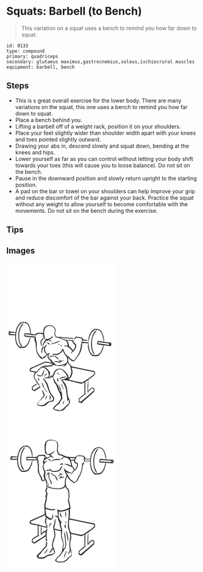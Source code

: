 # Squats: Barbell (to Bench)
> This variation on a squat uses a bench to remind you how far down to squat.

``` 
id: 0133 
type: compound 
primary: quadriceps 
secondary: glutaeus maximus,gastrocnemius,soleus,ischiocrural muscles 
equipment: barbell, bench 
``` 

## Steps

 - This is s great overall exercise for the lower body. There are many variations on the squat, this one uses a bench to remind you how far down to squat.
 - Place a bench behind you.
 - Lifting a barbell off of a weight rack, position it on your shoulders.
 - Place your feet slightly wider than shoulder width apart with your knees and toes pointed slightly outward.
 - Drawing your abs in, descend slowly and squat down, bending at the knees and hips.
 - Lower yourself as far as you can control without letting your body shift towards your toes (this will cause you to loose balance). Do not sit on the bench.
 - Pause in the downward position and slowly return upright to the starting position.
 - A pad on the bar or towel on your shoulders can help improve your grip and reduce discomfort of the bar against your back. Practice the squat without any weight to allow yourself to become comfortable with the movements. Do not sit on the bench during the exercise.

## Tips


## Images

<svg width="288" height="400" viewBox="0 0 216 300" xmlns="http://www.w3.org/2000/svg">
  <g fill="#FFF">
    <path d="M0 0h216v300H0V0m31.66 119.77c1.48 0 2.96-.02 4.44-.05 4.08.44 6.61 4 8.08 7.49 2.04 4.36 1.54 9.39 3.53 13.75-3.86-.2-7.71-.46-11.56-.71-.52 1.3-1.05 2.6-1.58 3.9.48.88 1 1.73 1.56 2.57 3.52.81 7.16.79 10.74 1.07-1.85 4.2-2.48 8.92-5.19 12.72-2.1 4.06-6.14 7.24-10.97 6.33l-.08-2.31c-5.29-5.8-5.97-14.04-5.36-21.52.11-7.9 3.52-15.42 8.5-21.45-.56.02-1.66.06-2.21.07-5.46 6.04-7.74 14.33-8.15 22.31-.21 8.3.88 17.49 7.23 23.51-2.81-.3-5.89-1.03-7.38-3.7-4.9-7.51-5.13-17.19-3.6-25.77 1.71-6.97 4.35-15.22 11.81-17.91-.52-.6-1.04-1.19-1.56-1.78-7.58 3.75-10.69 12.48-11.89 20.31-3.45-1.09-7.1-1.06-10.62-1.73-1.14-.04-1.79-.63-1.95-1.79.2 2.86-3.26 7.22.5 8.83-.21.47-.63 1.39-.84 1.86.27-.36.82-1.08 1.09-1.44 3.64-.62 7.46.18 11.17.06-.34 8.91.81 20.12 9.32 25.1 3.89-.44 8.4.62 11.63-2.17 5.65-4.59 8.29-12.05 8.88-19.12 2.85.25 5.7.45 8.55.71-.9 2.31-.96 4.8-.11 7.14.27.22.82.67 1.09.9 2.19 8.56.21 18.36 5.44 26.06 2.08 2.71 3.78 6.04 6.88 7.69 5.3-.19 9.17-4 11.54-8.4 1.21 2.83-.23 6.54 2.41 8.73 2.34 2.01 4.73 4.02 5.94 6.97-5.61.06-12.54-4.31-17.2.48-8.49 2.92-16.39 7.29-24.78 10.48-1.42 2.03-1.44 4.37-.28 6.53 3.42.7 6.76 1.72 10.21 2.27-3.71 2.89-3.76 8.14-1.73 12.04 3.16 5.34 6.52 10.57 10.41 15.42-4.11 1.89-7.3 5.37-11.65 6.81-2.41-1.47-2.74-4.11-1.46-6.47 2.39-1.38 4.87-2.61 7.2-4.1l-.04-2.22c-2.99 2.03-6.27 3.69-8.98 6.09-.29 2.1-.35 4.24-.2 6.36 1.38 1.32 3.3 1.82 4.96 2.67 3.89-2.52 7.7-5.15 11.69-7.52-2-3.08-3.11-6.67-5.4-9.57-1.9-2.51-3.53-5.23-5.23-7.88-2.39-3.95-.77-9.53 3.26-11.73 4.01-4.05 7.29-10.79 14.12-9.62 2.59 2.16 5.91 3.69 7.5 6.81 1.48 2.42 1.72 5.31 2.22 8.04.59 1.62-1.13 2.58-1.81 3.81-3.21.46-6.32 1.49-9.13 3.14.02.81.04 1.62.07 2.43.45.23 1.35.7 1.8.93 1.61 3.64 4.58 6.65 5.29 10.67 1 4.45 3.15 8.5 4.63 12.79 1.83 5.45 8.26 8.72 7.64 15.09-3.75 2.04-8.14 2.32-11.9 4.32-2.03 1.16-3.38 3.18-5.34 4.44-3.7 1.76-7.87 2.11-11.75.77-.39-.63-1.16-1.89-1.55-2.51 1.36-4.1 5.59-5.87 8.12-9.08 1.59-2.07 3.74-3.65 5.27-5.74 1.41-5.95-3.89-10.49-6.9-15.01.64 1.03 1.32 2.05 1.98 3.08.45 4.2 3.86 7.59 3.03 12.05-4.15 3.57-6.44 8.85-10.98 12.06-.49.91-.97 1.83-1.44 2.75l1.08 3.42c2.83.46 5.6 1.28 8.43 1.72 2.6-.55 5.21-1.11 7.67-2.11 1.94-1.41 2.99-3.77 5.09-5 2.46-1.64 5.57-1.33 8.26-2.33 2.71-.76 3.52-4.24 2.67-6.64-.69-4.48-5.39-6.62-6.87-10.71-1.9-4.67-3.69-9.4-4.91-14.3-1.43-5.23-4.96-9.48-8.79-13.17 3.19-.15 6.33-1.58 9.52-.72 2.88-3.11 3.6-7.23 2.51-11.29.52-.14 1.58-.42 2.11-.56-.63-.3-1.89-.88-2.52-1.18-2.94-4.52-7.1-8.51-12.39-10.06 5.86 1.08 11.51-.56 17.32-.85.76-.8 1.49-1.65 2.17-2.53 3.65.85 7.3 1.7 11 2.25 5.05.27 9.93-1.53 14.7-2.92-2.73.97-5 2.52-6.83 4.65 2.29-.87 4.6-1.73 6.76-2.89.59-1.03.59-2.24.84-3.37l2.83-2.19.52 3.02c1.27 1.02 3.04 1.69 3.83 3.17.85 3.54 1.55 7.12 2.22 10.69.74 3.76-1.77 7.05-2.48 10.61-1.02 1.23-2.25 2.74-3.9 2.99 1.55-1.9.57-4.47-.48-6.36-2.29-3.66-5.56-6.55-8.59-9.58-3.81-2.87-9.6-3.92-13.66-.93-4.22 2.36-6.2 7.07-7.22 11.57l-2.61.36c-1.99 1.73-4.2 3.31-5.56 5.63 2.54.43 4.13-1.88 5.96-3.18.46.18 1.4.54 1.87.72.98 3.08 1.81 6.22 2.8 9.31.91 3.01 4.13 4.65 4.82 7.76 2.02 8.67 9.21 15.93 8.57 25.21-1.81 3.14-3.59 6.38-6.01 9.1-3.82 3.12-8.36 6.02-9.55 11.18 3.93 2.91 8.71 4.05 13.52 4.36-.02-1.16-.03-2.32-.03-3.48l-1 1.61c-3.62-.44-7.22-1.35-10.55-2.88 2.28-4.36 6.31-7.23 10.23-9.97 2.4-3.71 4.05-7.94 7.27-11.09l-1.91-.32c1.35-4.12-.32-8.29-.8-12.4l1.22-.53c-1.14.25-2.27.57-3.41.86-1.75-4.54-4.28-8.76-5.46-13.51-.62-2.67-3.82-3.66-4.44-6.35-.67-3.61-4.38-5.87-4.33-9.69.33-2.06 1.87-3.59 3.04-5.2-.32-4.83 4.17-7.28 7.54-9.69 2.78-.08 5.78.27 7.96 2.18 3.85 3.81 7.71 7.8 9.51 13.03-3.11 3.64-7.8 4.95-12.37 5.51 4.47 7.14 9.68 14.4 10.09 23.15.08 6.31 2.89 12.48 1.78 18.77.33.05.98.14 1.3.19.28-.78.83-2.34 1.11-3.12 1.16 1.97 1.77 4.13 1.69 6.42-2.89 3.65-7.12 5.9-9.91 9.63-1.87 2.57-5.03 3.62-7.59 5.34.1.36.29 1.08.38 1.43 3.21-.75 6.65-1.61 8.45-4.66 2.96-4.34 8.39-6.79 10.06-11.99 1.02-2.93-.98-5.61-2.07-8.17-4.43-8.28-1.69-18.39-6.02-26.69-1.23-3.7-4.2-6.29-6.82-8.99 1.43-.41 2.87-.77 4.33-1.07 1.69 1.84 4.3.8 6.44 1.34 8.03 1.86 16.07 3.73 24.03 5.87 3.16 1.21 5.91-1.2 8.58-2.51.01 7.79.23 15.59-.13 23.38-4.11 2.32-7.25 5.89-10.89 8.81-.12 2.42-.16 4.83-.09 7.25 1.84.53 3.68 1.07 5.52 1.61 7.74-7.89 16.71-14.45 24.55-22.23.78-1.9.81-4.06.66-6.09-.94-1.9-3.42-1.91-5.24-2.14-2.48 2.37-5.63 4.1-7.33 7.2.04-7.58.92-15.12.66-22.7 4.18-2.96 8.51-5.78 12.25-9.29 1.56-2.39 1.81-6.45-1.08-7.95-14.73-2.77-29.4-5.96-44.07-9.06-1.05-2.25-2.89-3.9-4.98-5.16-2.49-3.95-1.04-8.66-3.09-12.79 3.43 3.26 6.73 7.05 11.52 8.3 4.44-1.91 5.7-6.95 8.95-10.15 3.82-4.06 5.63-9.45 7.22-14.67 1.12-3.71.62-7.62 1.1-11.42 4.12.08 8.22.46 12.34.57-.78 2.9-1.36 5.95-.7 8.94 1.2 6.07 3.41 12.72 8.98 16.12 4.46.08 9.78 1.48 13.31-2.12 5.06-4.95 7.81-12.11 8.39-19.07 4.49.41 8.95 1.08 13.41 1.7 2.25-1.87 2.23-4.94.55-7.17-4.36.19-8.6-1.02-12.92-1.27-.25-6.84-1.56-13.85-4.98-19.86-1.73-3.14-4.99-5.69-8.76-5.24.46 2.87 4.01 1.54 5.35 3.59 5.78 5.63 5.78 14.09 7.7 21.38-3.82-.83-7.67-1.57-11.55-2.05-1.33 2.1-1.9 4.49-1.54 6.96 4.05 1.09 8.35.88 12.31 2.22-2.25 3.09-2.26 7.13-4.1 10.44-1.96 4.84-6.4 9.46-12.09 8.51-5.94 1.07-9.81-4.74-11.22-9.7-2.83-10.48-2.47-22.3 2.74-32 1.78-3.77 5.31-6.09 8.68-8.29.89.3 2.66.89 3.54 1.19.6-1.2.46-2.54-1.09-2.61-3.87-.46-7.63 1.77-10 4.72-4.82 6.19-6.92 14.26-5.76 22.03-4.16-1.01-8.44-.97-12.68-1.3-.65-.79-1.31-1.57-1.97-2.35.59 2.15.87 4.36.52 6.59l-.93.04c.71 5.32-1.28 10.53-2.94 15.5-1.72 5.27-5.62 9.33-8.45 13.99-.68 1.33-1.96 2.12-3.14 2.97-2.49-1.52-5.42-2.61-7.1-5.13-2.07-2.98-5.81-4.1-8.03-6.93-2.95-3.48-4.05-8.01-5.97-12.05-1.72 2.98-2.84 6.48-5.94 8.39-4.2 3.83-10.17 2.61-15.32 2.4.29.32.88.96 1.17 1.28 4.69 1.12 10.73 2.37 14.43-1.64.23-.29.69-.85.92-1.13 2.7-.07 3.38-3.09 4.8-4.81 1.22 4.71 4.23 8.52 7.39 12.09 1.16 3.27 1.58 6.83 1.11 10.3-5.17 6.15-13.84 6.38-21.23 6.41-2.98-3.5-7.74-5.43-9.28-10.05-2.19-1.37-4.57-2.82-5.83-5.16.02-1.82.4-3.75-.93-5.28 1.21-.69 2.47-1.3 3.72-1.92-.87-.52-1.56-2.24-2.75-1.49a5.24 5.24 0 0 0-1.5 2.44c-2.09-1.96-4.73-3.79-5.5-6.71-.3-2.13-.09-4.29-.13-6.43 1.49-1.73 2.69-3.69 3.51-5.82-2.68.55-3.67 3.45-5.57 5.11.05 2.71-.31 5.48.39 8.14 1.2 2.42 3.22 4.27 5.21 6.03-2.99 2.49-5.8 5.32-9.52 6.72-3.06-3.37-7.17-6.08-8.5-10.69-4.11-7.52-.08-16.41-3.24-24.2-1.04-2.12-.59-4.46-.46-6.7-6.9-1.3-14.01-1.1-20.88-2.43-2.1.18-.55-3.41 1-2.58 6.71.12 13.2 2.5 19.94 2.05 1.8-.09 2.2-2.66 3.96-2.76 3.51-.19 7.31-.36 10.41 1.55-.6 4.3 1.16 8.92 5.74 10.06-4.05 2.45-5.94 7.07-6.45 11.6.28.04.84.11 1.12.15.68-3.67 2.97-6.5 5.37-9.23 1.53-.52 3.04-1.38 4.72-1.22 2.85-2.93 7.69-3.91 8.92-8.25-2.26.21-3.53 2.33-5.27 3.51-3.1 2.5-7.36 2.25-11.06 1.62-.21-4.14-1.3-8.2-1.41-12.34.3-3.91 1.59-7.87 3.91-11.04 4.57-2.31 11.35-3.61 14.93 1.14 3.55 3.37 2.33 8.52 1.47 12.73.64 2.47 2.15 4.6 3.34 6.83 3.07.67 6.41.63 9.12 2.42 2.9 2.03 6.56 2.05 9.71 3.46 2.97 2.58 4.06 6.67 3.92 10.49-2.51-.21-5.03-.43-7.55-.25 2.6 1.51 5.88 1.21 8.41 2.93 3.24 2.08 6.19 4.68 8.37 7.89-1.36 1.68-2.72 3.37-3.98 5.14 5.38-3.79 11.67-8.55 11.73-15.78.17-3.35-3.09-4.94-5.09-7.03-.4-1.54-.44-3.13-.61-4.69-.33.31-.99.92-1.32 1.23-4.91-1.19-10.22.49-14.86-1.83-2.98-1.24-6.76-.53-8.94-3.37 8.03.57 16 1.99 24.06 2.02 1 .15 1.88-.3 2.59-.96-6.65-1.32-13.49-.99-20.18-1.98-4.68-.43-9.39-1.03-14.09-.69-1.38-2-3.13-4.07-3.28-6.6.61-2.64 1.13-5.34.7-8.06-.07-3.44-3.19-5.68-5.77-7.4-4.47-1.8-9.72-1.04-13.92 1.1-3.94 3.41-4.28 8.88-4.43 13.72-1.77-.77-3.66-1.01-5.57-.92-3.29.06-7.55-.69-9.26 2.94-3.12.06-6.19-.44-9.23-1.11-.6-8.22-1.5-17.88-9.11-22.83-2.49.09-4.97-.24-7.31-1.13-.05.61-.14 1.82-.18 2.42m138.2 24.22c-3.88 10.85-4.68 23.26.06 33.98.75 1.88 2.16 3.43 4.07 4.17-1.47-3.77-4.07-7.09-4.59-11.23-1.82-9.67-1.42-20.35 3.42-29.13 1.12-2.38 3.96-3.97 3.92-6.81-3.72 1.6-5.33 5.58-6.88 9.02m-36.38 9.25c1.42-1.25 2.58-2.74 3.77-4.2 3.73.86 7.9.15 11.29 2.16.22 1.61.44 3.23.81 4.81.8-.41 1.59-.85 2.36-1.32 2.25.3 4.51.56 6.78.74.29-.32.89-.97 1.19-1.29-2.65-.66-5.36-.92-8.06-1.19-1.51-6.5-9.29-3.77-13.78-6.09-2.83.88-3.73 3.78-4.36 6.38m-66.12 2.14c-.51 4.14.21 9.08 3.84 11.72-1.9-3.46-2.55-7.31-2.2-11.22 1.75-1.79 3.62-3.59 4.45-6.03-3.06-.21-4.21 3.67-6.09 5.53m16.64-.53c1.6.84 3.16 1.82 4.92 2.32-.75-1.25-1.59-2.44-2.44-3.62-.83.42-1.66.86-2.48 1.3m6.53 4.75c-.97 1.11-1.91 2.25-2.71 3.49 1.17-.62 2.21-1.44 3.22-2.28 3.16-.76 6.7-.48 9.46-2.43 1.52-1.22 4.27-1.04 4.65-3.33-5 1.22-9.29 4.59-14.62 4.55m-11.47-1.18c2.1 1.83 4.3 3.72 7.02 4.53-.9-3.08-4-4.53-7.02-4.53m23.11 3.02c-.12 1.38.51 1.87 1.87 1.45.11-1.37-.51-1.86-1.87-1.45m4.03 2.58c-.79 1.27 1.57 2.08 2.39 1.3.87-1.3-1.57-2.12-2.39-1.3m-34.6 3.21c-2.47 3.77-3.55 8.3-2.31 12.72 1.63-1.93 1.14-4.55 1.71-6.84.81-2.03 2.01-3.89 2.57-6.02l-.66-.24c-.32.1-.98.28-1.31.38m15.15 17.64c-.61 1.05-1.22 2.11-1.8 3.18 3.16-1.54 6.49-2.8 10.07-2.28 2.34 2.47 4.82 4.92 8.01 6.26-.66-2.74-3.66-3.83-5.43-5.77-2.86-3.07-7.24-1.1-10.85-1.39m16.02 7.63c.78 1.29 1.55 2.58 2.32 3.87-2.16.16-4.22-.54-6.26-1.12-2.02.3-4.04.51-6.07.72 2.93 1.16 6.22.59 9.13 1.91 2.86 1.18 5.29-1.32 7.63-2.57 1.19-.61 2.37-1.28 3.28-2.28-1.54.52-3.03 1.2-4.6 1.67-1.96-.3-3.66-1.37-5.43-2.2m-32.74 29.48c-2.9 3.6-6.96.58-9.95-1.12 1.02 3.89 5.41 5.1 8.93 4.07 4.43-2.77 4.81-8.41 5.79-13.04-2.27 3.02-3.24 6.7-4.77 10.09m28.71-4.31c1.73 1.61 3.41 3.28 5.35 4.64-.02-2.82-3.05-4.06-5.35-4.64m-24.51 8.47c2.48-1.92 4.54-4.4 5.88-7.24-3.17 1.15-4.62 4.37-5.88 7.24m30.31 4.82c1.62-.77 3.17-1.66 4.78-2.44 2.95-.83 6.94-.34 8.37-3.72-4.33 2.32-11.38.17-13.15 6.16m-40.7 2.43c2.18-.95-.28-3.91-.38-5.61-1.71 1.49-1.06 4.16.38 5.61m36.45-5.46c-.49 1.94-.53 3.95-.29 5.93 1.03.51 2.04 1.03 3.06 1.55-.8-2.53-1.37-5.18-2.77-7.48m-30.49 9.23c.05 3.73 1.41 7.34 3.59 10.34 2.18 3.15 3.82 7.09 7.55 8.72-1.78-2.68-4.11-4.92-6.03-7.49-2.11-3.68-2.26-8.27-5.11-11.57m37.48 3.01c1.97 4.14 4.11 8.22 5.6 12.57-.51-4.29-2.45-8.25-4.26-12.12-.33-.12-1-.34-1.34-.45m-5.24.81c.2 2.65 1.65 4.94 2.53 7.4.92 2.05 1.23 4.71 3.69 5.51-1.86-4.39-2.93-9.3-6.22-12.91m-17.96 20.79c.52 1.29 1.09 2.55 1.68 3.82-.34 1.48-.66 2.96-.96 4.45.44.21 1.32.62 1.76.83.25-2.06.56-4.11.87-6.16-.98-1.14-1.84-2.48-3.35-2.94m-7.93 9.83c1.82-2.83 4.77-5.96 3.3-9.54-1.27 3.11-2.46 6.28-3.3 9.54m35.01 9.68c1.67-2.56 2.14-5.67 2.84-8.59-2.1 2.33-2.82 5.53-2.84 8.59z"/>
    <path d="M6.69 139.79c3.43-1.32 7.38.27 11.03-.2-.06.8-.2 2.39-.26 3.19-3.82-.4-7.64-.83-11.44-1.35l.67-1.64zM119.56 155.1c3.52-.1 7.06.07 10.48.96-.01 3.54 3.12 5.53 5.08 8.03.92 3.83-1.73 7.26-3.99 10.08-1.79-3.44-4.99-5.74-7.78-8.31-.36-3.83-1.34-7.71-3.79-10.76zM179.61 160c.33-.63.98-1.89 1.31-2.53 6.92 1.57 14.03 2.05 21.06 2.96-.11.76-.33 2.27-.45 3.03-7.27-1.37-14.65-2.09-21.92-3.46zM72.82 200.08c1.02-.63 1.83-1.87 3.14-1.82 5.37-.24 10.46 1.93 15.77 2.24-1.6.15-2.4 1.37-3.04 2.69-2.57.31-5.41-.25-7.7 1.22-1.68-.2-3.34-.55-5.03-.58-1.83.8-3.64 1.69-5.7 1.46l.4 1.64c-.47-.15-1.41-.46-1.88-.62-.72 1.42-2.17 2.15-3.36 3.12-2.41 1.75-4.06 4.28-5.83 6.63-3.64-.28-7.11-1.5-10.72-1.98-.42-.55-1.26-1.65-1.68-2.19 1.34-1.36 3.06-2.2 4.79-2.92 6.95-2.97 13.74-6.31 20.84-8.89zM128.63 207.93c9.86 1.51 19.52 4.02 29.32 5.84 5.26 1.41 10.93 1.48 15.82 4.09-.77 2.1-1.78 4.14-3.76 5.36-6.91 5.18-13.93 10.36-21.76 14.1-8.66-1.85-17.42-3.18-25.93-5.73 1.59-1.81 3.51-3.3 5.02-5.18 1.08-2.39 1.91-4.9 2.7-7.39.37-3.76-.59-7.46-1.41-11.09zM155.41 235.94c1.63-1.25 3.27-2.58 5.32-3.07-.1 2.13-.24 4.28-.46 6.41-1.14 5.68-.31 11.54-.61 17.3.48.36.98.73 1.47 1.1l.44-2.68c2.6-2.08 4.85-4.55 7.42-6.67.95.73 1.92 1.47 2.88 2.2-.01.94-.03 1.88-.05 2.83-7.83 7.14-16.02 13.88-24.05 20.8-1.13 1.1-3.77.73-4.13-1-.74-4.13 3.59-6.11 6.16-8.38 2.42-1.54 4.06-4.74 7.24-4.63-.06-.18-.19-.55-.25-.74l-1.47.45c.12-7.97-.03-15.95.09-23.92z"/>
  </g>
  <g fill="#333">
    <path d="M31.66 119.77c.04-.6.13-1.81.18-2.42 2.34.89 4.82 1.22 7.31 1.13 7.61 4.95 8.51 14.61 9.11 22.83 3.04.67 6.11 1.17 9.23 1.11 1.71-3.63 5.97-2.88 9.26-2.94 1.91-.09 3.8.15 5.57.92.15-4.84.49-10.31 4.43-13.72 4.2-2.14 9.45-2.9 13.92-1.1 2.58 1.72 5.7 3.96 5.77 7.4.43 2.72-.09 5.42-.7 8.06.15 2.53 1.9 4.6 3.28 6.6 4.7-.34 9.41.26 14.09.69 6.69.99 13.53.66 20.18 1.98-.71.66-1.59 1.11-2.59.96-8.06-.03-16.03-1.45-24.06-2.02 2.18 2.84 5.96 2.13 8.94 3.37 4.64 2.32 9.95.64 14.86 1.83.33-.31.99-.92 1.32-1.23.17 1.56.21 3.15.61 4.69 2 2.09 5.26 3.68 5.09 7.03-.06 7.23-6.35 11.99-11.73 15.78 1.26-1.77 2.62-3.46 3.98-5.14-2.18-3.21-5.13-5.81-8.37-7.89-2.53-1.72-5.81-1.42-8.41-2.93 2.52-.18 5.04.04 7.55.25.14-3.82-.95-7.91-3.92-10.49-3.15-1.41-6.81-1.43-9.71-3.46-2.71-1.79-6.05-1.75-9.12-2.42-1.19-2.23-2.7-4.36-3.34-6.83.86-4.21 2.08-9.36-1.47-12.73-3.58-4.75-10.36-3.45-14.93-1.14-2.32 3.17-3.61 7.13-3.91 11.04.11 4.14 1.2 8.2 1.41 12.34 3.7.63 7.96.88 11.06-1.62 1.74-1.18 3.01-3.3 5.27-3.51-1.23 4.34-6.07 5.32-8.92 8.25-1.68-.16-3.19.7-4.72 1.22-2.4 2.73-4.69 5.56-5.37 9.23-.28-.04-.84-.11-1.12-.15.51-4.53 2.4-9.15 6.45-11.6-4.58-1.14-6.34-5.76-5.74-10.06-3.1-1.91-6.9-1.74-10.41-1.55-1.76.1-2.16 2.67-3.96 2.76-6.74.45-13.23-1.93-19.94-2.05-1.55-.83-3.1 2.76-1 2.58 6.87 1.33 13.98 1.13 20.88 2.43-.13 2.24-.58 4.58.46 6.7 3.16 7.79-.87 16.68 3.24 24.2 1.33 4.61 5.44 7.32 8.5 10.69 3.72-1.4 6.53-4.23 9.52-6.72-1.99-1.76-4.01-3.61-5.21-6.03-.7-2.66-.34-5.43-.39-8.14 1.9-1.66 2.89-4.56 5.57-5.11-.82 2.13-2.02 4.09-3.51 5.82.04 2.14-.17 4.3.13 6.43.77 2.92 3.41 4.75 5.5 6.71.28-.96.78-1.78 1.5-2.44 1.19-.75 1.88.97 2.75 1.49-1.25.62-2.51 1.23-3.72 1.92 1.33 1.53.95 3.46.93 5.28 1.26 2.34 3.64 3.79 5.83 5.16 1.54 4.62 6.3 6.55 9.28 10.05 7.39-.03 16.06-.26 21.23-6.41.47-3.47.05-7.03-1.11-10.3-3.16-3.57-6.17-7.38-7.39-12.09-1.42 1.72-2.1 4.74-4.8 4.81-.23.28-.69.84-.92 1.13-3.7 4.01-9.74 2.76-14.43 1.64-.29-.32-.88-.96-1.17-1.28 5.15.21 11.12 1.43 15.32-2.4 3.1-1.91 4.22-5.41 5.94-8.39 1.92 4.04 3.02 8.57 5.97 12.05 2.22 2.83 5.96 3.95 8.03 6.93 1.68 2.52 4.61 3.61 7.1 5.13 1.18-.85 2.46-1.64 3.14-2.97 2.83-4.66 6.73-8.72 8.45-13.99 1.66-4.97 3.65-10.18 2.94-15.5l.93-.04c.35-2.23.07-4.44-.52-6.59.66.78 1.32 1.56 1.97 2.35 4.24.33 8.52.29 12.68 1.3-1.16-7.77.94-15.84 5.76-22.03 2.37-2.95 6.13-5.18 10-4.72 1.55.07 1.69 1.41 1.09 2.61-.88-.3-2.65-.89-3.54-1.19-3.37 2.2-6.9 4.52-8.68 8.29-5.21 9.7-5.57 21.52-2.74 32 1.41 4.96 5.28 10.77 11.22 9.7 5.69.95 10.13-3.67 12.09-8.51 1.84-3.31 1.85-7.35 4.1-10.44-3.96-1.34-8.26-1.13-12.31-2.22-.36-2.47.21-4.86 1.54-6.96 3.88.48 7.73 1.22 11.55 2.05-1.92-7.29-1.92-15.75-7.7-21.38-1.34-2.05-4.89-.72-5.35-3.59 3.77-.45 7.03 2.1 8.76 5.24 3.42 6.01 4.73 13.02 4.98 19.86 4.32.25 8.56 1.46 12.92 1.27 1.68 2.23 1.7 5.3-.55 7.17-4.46-.62-8.92-1.29-13.41-1.7-.58 6.96-3.33 14.12-8.39 19.07-3.53 3.6-8.85 2.2-13.31 2.12-5.57-3.4-7.78-10.05-8.98-16.12-.66-2.99-.08-6.04.7-8.94-4.12-.11-8.22-.49-12.34-.57-.48 3.8.02 7.71-1.1 11.42-1.59 5.22-3.4 10.61-7.22 14.67-3.25 3.2-4.51 8.24-8.95 10.15-4.79-1.25-8.09-5.04-11.52-8.3 2.05 4.13.6 8.84 3.09 12.79 2.09 1.26 3.93 2.91 4.98 5.16 14.67 3.1 29.34 6.29 44.07 9.06 2.89 1.5 2.64 5.56 1.08 7.95-3.74 3.51-8.07 6.33-12.25 9.29.26 7.58-.62 15.12-.66 22.7 1.7-3.1 4.85-4.83 7.33-7.2 1.82.23 4.3.24 5.24 2.14.15 2.03.12 4.19-.66 6.09-7.84 7.78-16.81 14.34-24.55 22.23-1.84-.54-3.68-1.08-5.52-1.61-.07-2.42-.03-4.83.09-7.25 3.64-2.92 6.78-6.49 10.89-8.81.36-7.79.14-15.59.13-23.38-2.67 1.31-5.42 3.72-8.58 2.51-7.96-2.14-16-4.01-24.03-5.87-2.14-.54-4.75.5-6.44-1.34-1.46.3-2.9.66-4.33 1.07 2.62 2.7 5.59 5.29 6.82 8.99 4.33 8.3 1.59 18.41 6.02 26.69 1.09 2.56 3.09 5.24 2.07 8.17-1.67 5.2-7.1 7.65-10.06 11.99-1.8 3.05-5.24 3.91-8.45 4.66-.09-.35-.28-1.07-.38-1.43 2.56-1.72 5.72-2.77 7.59-5.34 2.79-3.73 7.02-5.98 9.91-9.63.08-2.29-.53-4.45-1.69-6.42-.28.78-.83 2.34-1.11 3.12-.32-.05-.97-.14-1.3-.19 1.11-6.29-1.7-12.46-1.78-18.77-.41-8.75-5.62-16.01-10.09-23.15 4.57-.56 9.26-1.87 12.37-5.51-1.8-5.23-5.66-9.22-9.51-13.03-2.18-1.91-5.18-2.26-7.96-2.18-3.37 2.41-7.86 4.86-7.54 9.69-1.17 1.61-2.71 3.14-3.04 5.2-.05 3.82 3.66 6.08 4.33 9.69.62 2.69 3.82 3.68 4.44 6.35 1.18 4.75 3.71 8.97 5.46 13.51 1.14-.29 2.27-.61 3.41-.86l-1.22.53c.48 4.11 2.15 8.28.8 12.4l1.91.32c-3.22 3.15-4.87 7.38-7.27 11.09-3.92 2.74-7.95 5.61-10.23 9.97 3.33 1.53 6.93 2.44 10.55 2.88l1-1.61c0 1.16.01 2.32.03 3.48-4.81-.31-9.59-1.45-13.52-4.36 1.19-5.16 5.73-8.06 9.55-11.18 2.42-2.72 4.2-5.96 6.01-9.1.64-9.28-6.55-16.54-8.57-25.21-.69-3.11-3.91-4.75-4.82-7.76-.99-3.09-1.82-6.23-2.8-9.31-.47-.18-1.41-.54-1.87-.72-1.83 1.3-3.42 3.61-5.96 3.18 1.36-2.32 3.57-3.9 5.56-5.63l2.61-.36c1.02-4.5 3-9.21 7.22-11.57 4.06-2.99 9.85-1.94 13.66.93 3.03 3.03 6.3 5.92 8.59 9.58 1.05 1.89 2.03 4.46.48 6.36 1.65-.25 2.88-1.76 3.9-2.99.71-3.56 3.22-6.85 2.48-10.61-.67-3.57-1.37-7.15-2.22-10.69-.79-1.48-2.56-2.15-3.83-3.17l-.52-3.02-2.83 2.19c-.25 1.13-.25 2.34-.84 3.37-2.16 1.16-4.47 2.02-6.76 2.89 1.83-2.13 4.1-3.68 6.83-4.65-4.77 1.39-9.65 3.19-14.7 2.92-3.7-.55-7.35-1.4-11-2.25-.68.88-1.41 1.73-2.17 2.53-5.81.29-11.46 1.93-17.32.85 5.29 1.55 9.45 5.54 12.39 10.06.63.3 1.89.88 2.52 1.18-.53.14-1.59.42-2.11.56 1.09 4.06.37 8.18-2.51 11.29-3.19-.86-6.33.57-9.52.72 3.83 3.69 7.36 7.94 8.79 13.17 1.22 4.9 3.01 9.63 4.91 14.3 1.48 4.09 6.18 6.23 6.87 10.71.85 2.4.04 5.88-2.67 6.64-2.69 1-5.8.69-8.26 2.33-2.1 1.23-3.15 3.59-5.09 5-2.46 1-5.07 1.56-7.67 2.11-2.83-.44-5.6-1.26-8.43-1.72l-1.08-3.42c.47-.92.95-1.84 1.44-2.75 4.54-3.21 6.83-8.49 10.98-12.06.83-4.46-2.58-7.85-3.03-12.05-.66-1.03-1.34-2.05-1.98-3.08 3.01 4.52 8.31 9.06 6.9 15.01-1.53 2.09-3.68 3.67-5.27 5.74-2.53 3.21-6.76 4.98-8.12 9.08.39.62 1.16 1.88 1.55 2.51 3.88 1.34 8.05.99 11.75-.77 1.96-1.26 3.31-3.28 5.34-4.44 3.76-2 8.15-2.28 11.9-4.32.62-6.37-5.81-9.64-7.64-15.09-1.48-4.29-3.63-8.34-4.63-12.79-.71-4.02-3.68-7.03-5.29-10.67-.45-.23-1.35-.7-1.8-.93-.03-.81-.05-1.62-.07-2.43 2.81-1.65 5.92-2.68 9.13-3.14.68-1.23 2.4-2.19 1.81-3.81-.5-2.73-.74-5.62-2.22-8.04-1.59-3.12-4.91-4.65-7.5-6.81-6.83-1.17-10.11 5.57-14.12 9.62-4.03 2.2-5.65 7.78-3.26 11.73 1.7 2.65 3.33 5.37 5.23 7.88 2.29 2.9 3.4 6.49 5.4 9.57-3.99 2.37-7.8 5-11.69 7.52-1.66-.85-3.58-1.35-4.96-2.67-.15-2.12-.09-4.26.2-6.36 2.71-2.4 5.99-4.06 8.98-6.09l.04 2.22c-2.33 1.49-4.81 2.72-7.2 4.1-1.28 2.36-.95 5 1.46 6.47 4.35-1.44 7.54-4.92 11.65-6.81-3.89-4.85-7.25-10.08-10.41-15.42-2.03-3.9-1.98-9.15 1.73-12.04-3.45-.55-6.79-1.57-10.21-2.27-1.16-2.16-1.14-4.5.28-6.53 8.39-3.19 16.29-7.56 24.78-10.48 4.66-4.79 11.59-.42 17.2-.48-1.21-2.95-3.6-4.96-5.94-6.97-2.64-2.19-1.2-5.9-2.41-8.73-2.37 4.4-6.24 8.21-11.54 8.4-3.1-1.65-4.8-4.98-6.88-7.69-5.23-7.7-3.25-17.5-5.44-26.06-.27-.23-.82-.68-1.09-.9-.85-2.34-.79-4.83.11-7.14-2.85-.26-5.7-.46-8.55-.71-.59 7.07-3.23 14.53-8.88 19.12-3.23 2.79-7.74 1.73-11.63 2.17-8.51-4.98-9.66-16.19-9.32-25.1-3.71.12-7.53-.68-11.17-.06-.27.36-.82 1.08-1.09 1.44.21-.47.63-1.39.84-1.86-3.76-1.61-.3-5.97-.5-8.83.16 1.16.81 1.75 1.95 1.79 3.52.67 7.17.64 10.62 1.73 1.2-7.83 4.31-16.56 11.89-20.31.52.59 1.04 1.18 1.56 1.78-7.46 2.69-10.1 10.94-11.81 17.91-1.53 8.58-1.3 18.26 3.6 25.77 1.49 2.67 4.57 3.4 7.38 3.7-6.35-6.02-7.44-15.21-7.23-23.51.41-7.98 2.69-16.27 8.15-22.31.55-.01 1.65-.05 2.21-.07-4.98 6.03-8.39 13.55-8.5 21.45-.61 7.48.07 15.72 5.36 21.52l.08 2.31c4.83.91 8.87-2.27 10.97-6.33 2.71-3.8 3.34-8.52 5.19-12.72-3.58-.28-7.22-.26-10.74-1.07-.56-.84-1.08-1.69-1.56-2.57.53-1.3 1.06-2.6 1.58-3.9 3.85.25 7.7.51 11.56.71-1.99-4.36-1.49-9.39-3.53-13.75-1.47-3.49-4-7.05-8.08-7.49-1.48.03-2.96.05-4.44.05M6.69 139.79l-.67 1.64c3.8.52 7.62.95 11.44 1.35.06-.8.2-2.39.26-3.19-3.65.47-7.6-1.12-11.03.2m112.87 15.31c2.45 3.05 3.43 6.93 3.79 10.76 2.79 2.57 5.99 4.87 7.78 8.31 2.26-2.82 4.91-6.25 3.99-10.08-1.96-2.5-5.09-4.49-5.08-8.03-3.42-.89-6.96-1.06-10.48-.96m60.05 4.9c7.27 1.37 14.65 2.09 21.92 3.46.12-.76.34-2.27.45-3.03-7.03-.91-14.14-1.39-21.06-2.96-.33.64-.98 1.9-1.31 2.53M72.82 200.08c-7.1 2.58-13.89 5.92-20.84 8.89-1.73.72-3.45 1.56-4.79 2.92.42.54 1.26 1.64 1.68 2.19 3.61.48 7.08 1.7 10.72 1.98 1.77-2.35 3.42-4.88 5.83-6.63 1.19-.97 2.64-1.7 3.36-3.12.47.16 1.41.47 1.88.62l-.4-1.64c2.06.23 3.87-.66 5.7-1.46 1.69.03 3.35.38 5.03.58 2.29-1.47 5.13-.91 7.7-1.22.64-1.32 1.44-2.54 3.04-2.69-5.31-.31-10.4-2.48-15.77-2.24-1.31-.05-2.12 1.19-3.14 1.82m55.81 7.85c.82 3.63 1.78 7.33 1.41 11.09-.79 2.49-1.62 5-2.7 7.39-1.51 1.88-3.43 3.37-5.02 5.18 8.51 2.55 17.27 3.88 25.93 5.73 7.83-3.74 14.85-8.92 21.76-14.1 1.98-1.22 2.99-3.26 3.76-5.36-4.89-2.61-10.56-2.68-15.82-4.09-9.8-1.82-19.46-4.33-29.32-5.84m26.78 28.01c-.12 7.97.03 15.95-.09 23.92l1.47-.45c.06.19.19.56.25.74-3.18-.11-4.82 3.09-7.24 4.63-2.57 2.27-6.9 4.25-6.16 8.38.36 1.73 3 2.1 4.13 1 8.03-6.92 16.22-13.66 24.05-20.8.02-.95.04-1.89.05-2.83-.96-.73-1.93-1.47-2.88-2.2-2.57 2.12-4.82 4.59-7.42 6.67l-.44 2.68c-.49-.37-.99-.74-1.47-1.1.3-5.76-.53-11.62.61-17.3.22-2.13.36-4.28.46-6.41-2.05.49-3.69 1.82-5.32 3.07z"/>
    <path d="M169.86 143.99c1.55-3.44 3.16-7.42 6.88-9.02.04 2.84-2.8 4.43-3.92 6.81-4.84 8.78-5.24 19.46-3.42 29.13.52 4.14 3.12 7.46 4.59 11.23-1.91-.74-3.32-2.29-4.07-4.17-4.74-10.72-3.94-23.13-.06-33.98zM133.48 153.24c.63-2.6 1.53-5.5 4.36-6.38 4.49 2.32 12.27-.41 13.78 6.09 2.7.27 5.41.53 8.06 1.19-.3.32-.9.97-1.19 1.29-2.27-.18-4.53-.44-6.78-.74-.77.47-1.56.91-2.36 1.32-.37-1.58-.59-3.2-.81-4.81-3.39-2.01-7.56-1.3-11.29-2.16-1.19 1.46-2.35 2.95-3.77 4.2zM67.36 155.38c1.88-1.86 3.03-5.74 6.09-5.53-.83 2.44-2.7 4.24-4.45 6.03-.35 3.91.3 7.76 2.2 11.22-3.63-2.64-4.35-7.58-3.84-11.72zM84 154.85c.82-.44 1.65-.88 2.48-1.3.85 1.18 1.69 2.37 2.44 3.62-1.76-.5-3.32-1.48-4.92-2.32zM90.53 159.6c5.33.04 9.62-3.33 14.62-4.55-.38 2.29-3.13 2.11-4.65 3.33-2.76 1.95-6.3 1.67-9.46 2.43-1.01.84-2.05 1.66-3.22 2.28.8-1.24 1.74-2.38 2.71-3.49zM79.06 158.42c3.02 0 6.12 1.45 7.02 4.53-2.72-.81-4.92-2.7-7.02-4.53zM102.17 161.44c1.36-.41 1.98.08 1.87 1.45-1.36.42-1.99-.07-1.87-1.45zM106.2 164.02c.82-.82 3.26 0 2.39 1.3-.82.78-3.18-.03-2.39-1.3zM71.6 167.23c.33-.1.99-.28 1.31-.38l.66.24c-.56 2.13-1.76 3.99-2.57 6.02-.57 2.29-.08 4.91-1.71 6.84-1.24-4.42-.16-8.95 2.31-12.72zM86.75 184.87c3.61.29 7.99-1.68 10.85 1.39 1.77 1.94 4.77 3.03 5.43 5.77-3.19-1.34-5.67-3.79-8.01-6.26-3.58-.52-6.91.74-10.07 2.28.58-1.07 1.19-2.13 1.8-3.18zM102.77 192.5c1.77.83 3.47 1.9 5.43 2.2 1.57-.47 3.06-1.15 4.6-1.67-.91 1-2.09 1.67-3.28 2.28-2.34 1.25-4.77 3.75-7.63 2.57-2.91-1.32-6.2-.75-9.13-1.91 2.03-.21 4.05-.42 6.07-.72 2.04.58 4.1 1.28 6.26 1.12-.77-1.29-1.54-2.58-2.32-3.87zM70.03 221.98c1.53-3.39 2.5-7.07 4.77-10.09-.98 4.63-1.36 10.27-5.79 13.04-3.52 1.03-7.91-.18-8.93-4.07 2.99 1.7 7.05 4.72 9.95 1.12zM98.74 217.67c2.3.58 5.33 1.82 5.35 4.64-1.94-1.36-3.62-3.03-5.35-4.64zM74.23 226.14c1.26-2.87 2.71-6.09 5.88-7.24-1.34 2.84-3.4 5.32-5.88 7.24zM104.54 230.96c1.77-5.99 8.82-3.84 13.15-6.16-1.43 3.38-5.42 2.89-8.37 3.72-1.61.78-3.16 1.67-4.78 2.44zM63.84 233.39c-1.44-1.45-2.09-4.12-.38-5.61.1 1.7 2.56 4.66.38 5.61zM100.29 227.93c1.4 2.3 1.97 4.95 2.77 7.48-1.02-.52-2.03-1.04-3.06-1.55-.24-1.98-.2-3.99.29-5.93zM69.8 237.16c2.85 3.3 3 7.89 5.11 11.57 1.92 2.57 4.25 4.81 6.03 7.49-3.73-1.63-5.37-5.57-7.55-8.72-2.18-3-3.54-6.61-3.59-10.34zM107.28 240.17c.34.11 1.01.33 1.34.45 1.81 3.87 3.75 7.83 4.26 12.12-1.49-4.35-3.63-8.43-5.6-12.57zM102.04 240.98c3.29 3.61 4.36 8.52 6.22 12.91-2.46-.8-2.77-3.46-3.69-5.51-.88-2.46-2.33-4.75-2.53-7.4zM84.08 261.77c1.51.46 2.37 1.8 3.35 2.94-.31 2.05-.62 4.1-.87 6.16-.44-.21-1.32-.62-1.76-.83.3-1.49.62-2.97.96-4.45-.59-1.27-1.16-2.53-1.68-3.82zM76.15 271.6c.84-3.26 2.03-6.43 3.3-9.54 1.47 3.58-1.48 6.71-3.3 9.54zM111.16 281.28c.02-3.06.74-6.26 2.84-8.59-.7 2.92-1.17 6.03-2.84 8.59z"/>
  </g>
</svg>

<svg width="288" height="400" viewBox="0 0 216 300" xmlns="http://www.w3.org/2000/svg">
  <g fill="#FFF">
    <path d="M0 0h216v300H0V0m77.56 53.74c-3.66 6.43-2.39 14.1-1.45 21.07.66 3.3 3.74 4.95 6.92 4.64 1.32.74 2.64 1.46 3.98 2.18-1.74 1.06-3.42 2.25-5.3 3.05-2.81.31-5.67-.01-8.43.73.32.51.96 1.54 1.28 2.06-2.18 2.79-3.59 6.86-1.65 10.15-1.22 2.65-2.3 5.74-1.06 8.59.79 3.29 3.58 6.47 2.16 9.95-1.56 3.97-.29 8.13 1.06 11.95-1.4.74-2.84 1.45-4.49 1.29.6-6.21-5.23-10.08-6.02-15.91-.61-3.78-.86-7.63-.54-11.45.23-3.4-1.61-6.62-.99-10.04.56-2.23-1-4.1-1.88-6 .79-1.29 1.57-2.57 2.33-3.87 3.38-.47 6.88-.74 10.24-.14 1.52 1.15 2.94 2.48 4.9 2.84-.71-1.78-1.69-3.41-2.76-4.99-3.88-.43-7.84-.33-11.7.29-2.23.46-3.32 2.77-5.3 3.68-2.41.3-4.83.02-7.24-.05-.02-7.17-1.23-15.42-7.02-20.32-2.65-2.59-6.68-1.93-10.01-1.64-8.86 3.16-11.55 13.38-13.06 21.68-4.04-.97-8.23-.7-12.34-1.08-.93 2.17-1.49 4.45-1.59 6.81 4.53.09 9.05.15 13.58.17-.07 8.37 1.23 18.65 8.88 23.57 5.28 1.07 11.89.07 15.09-4.82 3.35-4.7 6.14-10.56 5.6-16.44 1.39-.94 3.1-1.11 4.69-1.49 2.14.32 4.3.49 6.46.35-1.02 1.66-1.59 3.58-.8 5.47 1.86 5.95-.28 12.33 1.58 18.27.89 3.2 2.81 5.94 4.23 8.89 1.06 2.15 1.05 4.64 1.98 6.84 1.17 1.64 3.38.87 5.08 1.11.53-.6 1.57-1.81 2.09-2.42 3.55 5.61 4.58 13.63 1.06 19.51-1.17 2.67.77 5.48 1.39 8.06-.61 1.99-1.24 3.98-1.96 5.93.37.45 1.1 1.36 1.47 1.82-1.25 4.69-2.28 9.43-3.33 14.17-.14 5.93.72 11.85.69 17.8-1.3.8-2.57 1.68-3.93 2.4-8.32 3.23-16.32 7.23-24.61 10.57-1.21 2-1.96 5.29.51 6.65 4.59 1.25 9.26 2.64 14.06 2.64.49 6.63.14 13.28.2 19.92-3.66 2.13-7.49 4.07-10.73 6.82-.95 2.03-.57 4.53-.49 6.75 1.52 1.15 3.53 2.54 5.46 2.24 7.43-4.36 14.34-9.63 21.92-13.76-.17 3.36-.29 6.74.37 10.06.6-.46 1.8-1.38 2.41-1.84-2.2-5.5-1.66-11.58-.83-17.3.82-3.95.33-8.03 1-12-3.81-4.7-2.74-10.92-.91-16.19 1.84 3.09 5.44 5.76 9.1 3.87 2.82-2.3 4.28-6.97 2.48-10.28-1.36 2.91-.16 9.5-5.19 8.05-3.24.2-3.99-5.54-7.07-3.58-1.27-5.11-1.88-10.35-2.14-15.61 4.98 2.79 10.95 3.53 16.56 3.02 1.54-.01 1.88-1.46 2.36-2.61-6.36 1.49-13.22.43-18.85-2.88-.77-6.26 2.02-12.12 2.93-18.21-.87-2.69.2-5.3 1.04-7.83-.5-2.32-1.67-4.43-2.4-6.68.9-1.79 1.73-3.63 2.52-5.47l-1.55-.5c.46-.68.94-1.34 1.42-2l2.39 2.59c8.43 1.59 17.26 3.68 25.76 1.32 2.85-.4 5.46-1.72 7.1-4.15.21 2.9 2.56 4.47 4.4 6.36 2.01 5.52 1.65 11.62 1.7 17.42-1.26 1.37-1.53 3.33-1.04 5.08 1.1 4.21 1.95 8.47 2.69 12.76-4.11 2.05-8.35 3.98-12.82 5.07-3.97.96-7.88-.49-11.68-1.44 1.99 4.19 1.52 8.81 1.31 13.29-1.23-.3-3.71-.9-4.94-1.2l.92 2.39 4 .84c1.63 1.84.11 4.78 1.7 6.63 2 2.04 1.98 5.04 2.32 7.7.26 3.85 2.06 7.32 3.01 11.01-4.57-.77-9.04-1.99-13.53-3.06.04-1.91.05-3.85.73-5.66 1.49-4.41 1.54-9.11 1.63-13.72-2.28 2.21-1.72 5.58-2.35 8.41-.56 3.68-2.89 7.18-1.77 10.98.81 6.41 3.92 13.57.2 19.59-2.06 4.05-2.14 8.69-3.03 13.06-.55 1.95.94 3.65 1.56 5.38-.45.1-1.34.29-1.79.39-.51 3.77-4.18 5.88-4.93 9.6 3.67-1.35 4.79-5.57 7.33-8.19 1.1 2.47 1.99 5.05 2.27 7.76-3.26 3.15-7.89 2.91-12.04 3.7-3.66 1.18-6.32 4.57-10.23 5.15-2.45.21-4.93.21-7.39.09-1.25-.54-1.65-1.7-.93-2.9.12-2.11 2.38-2.69 3.48-4.15 3.51-5.39 8.06-9.98 12.42-14.65.61-2.38.63-4.85.86-7.28-.8-.69-1.59-1.39-2.36-2.1.24 3.67.68 8.44-2.66 10.94-2.59 2.52-4.63 5.52-7 8.24-2.67 3.01-6.49 5.06-8.3 8.79-.94 2.3 1.26 4.42 3.32 5.03 3.55.94 7.39 1.02 10.92-.07 2.72-1.02 4.67-3.36 7.32-4.52 2.95-.97 6.21-.81 9.08-2.06 2.34-1.57 4.27-3.66 6.33-5.58l-1.61 1.07c.46-4.75-2.3-9.02-3.99-13.29.24-6.21 2.63-11.98 4.69-17.75.84-4.67-.35-9.41-1.22-13.99 4.39.98 8.81 1.89 13.08 3.33-1.53 7.31.59 14.73 3.4 21.44.89 5.2-.86 10.17-1.73 15.21-.06 4.53-3.83 7.69-6.12 11.25-3.61 1.82-5.23 5.52-7.7 8.49.49.9.92 1.86 1.57 2.68 4.71 2.6 10.35 1.92 15.47 1.38 3.27-1.47 6.45-3.48 8.66-6.36 2.06-2.71 5.13-4.33 7.61-6.6-.73-3.5-.9-7.08-1.46-10.6-2.59-6.73-2.77-14.4-.54-21.25.86-3.62.19-7.32-.1-10.96 6.47.88 12.69 2.98 19.06 4.35 2.85.64 5.18-1.63 7.58-2.78-.27 7.56.43 15.2-.16 22.72-3.53 3.25-7.36 6.19-10.94 9.39.04 2.41-.72 5.06.2 7.33 1.68.78 3.5 1.2 5.28 1.73 7.72-7.93 16.76-14.46 24.57-22.31.88-2.63 1.65-6.54-1.42-8.08-4.56-.79-7.6 3.56-10.33 6.51.29-7.34.57-14.69.45-22.03 3.97-2.9 8.1-5.61 11.79-8.87 1.99-1.69 1.44-4.49 1.59-6.8-.71-.54-1.41-1.09-2.11-1.63-16.13-3.33-32.26-6.63-48.38-10 .94-6.13 1.2-12.36.84-18.54.52-.66 1.03-1.32 1.55-1.98-1.62-4.1-1.56-8.61-3-12.75-1.34-3.48 1.09-6.97.6-10.51-.54-3.71-.22-7.5-.89-11.19-.46-3.48-4.63-4.56-5.29-7.94-1.86-6.57-1.45-13.93 1.63-20.09 2.55 6.25 8.32 9.99 13.58 13.77 5.36-1.54 7.71-6.78 9.94-11.36 4.46-7.24 6.55-15.65 7.51-24.03 1.24-2.25 2.33-4.63 2.55-7.23-1.3 1.34-2.44 2.83-3.53 4.34-.27-.52-.82-1.55-1.1-2.06 1.35 7.48-.91 14.92-3.56 21.85-1.62 3.59-3.93 6.81-5.46 10.45-1.1 2.67-2.8 5.08-5.28 6.63-2.73-2.08-5.43-4.19-8.11-6.33-2.86-2.37-3.66-6.19-5.62-9.2-1.33-2.04-2.67-4.08-3.73-6.28 2.97 2.51 7.26 5 10.9 2.22-6.06-.39-10.77-4.69-14.91-8.7 1.44 4.8 2.63 9.84 6 13.73-2.2 4.5-3.88 9.46-3.7 14.54-.09 2.98.38 6.71-2.48 8.63-6.76 4.36-15.01 3.24-22.49 1.87-2.25-.58-4.49-1.21-6.69-1.94-.07-3.04-.06-6.12-.7-9.11-.25 3.12-.08 6.25-.12 9.38-3.88-3.66-.41-9.64-3.83-13.54-3.44-4.71-3-10.8-1.73-16.18-2.14-4.13-5.23-8.7-3.55-13.54 1.07-3.99 5.49-5.78 6.76-9.6-1.6 1.17-3 2.57-4.36 4.01-2.58-.58-1.21-3.7.19-4.87 3.55-2.68 8.15-3.4 11.68-6.15 1.53 1.12 3.13 2.21 5.1 2.38-1.93-2.25-3.85-4.6-6.47-6.07 3.44-1.55 7.9-3.42 7.66-7.98-2.69 4.94-8.31 6.71-13.58 7.18-4.43-6.21-3.17-14.34-1.99-21.38.07-2.7 2.45-4.12 4.33-5.58 4.84.2 10.45-1.04 14.64 1.97 4.63 4.8 1.93 11.8 2.09 17.65-.59 3.34 2.41 5.7 3.1 8.78 3.44.71 6.88 1.51 10.05 3.06-2.05 1.93-5.23 3.3-5.45 6.48 2.38-1.9 4.63-3.95 6.96-5.91l.13 1.36c2.05.42 4.36.21 6.21 1.34 4.51 3.31 6.63 9.14 6.58 14.6-4.05-2.04-8.85-4.7-13.43-3.1 5.71 1.33 10.66 4.51 16.2 6.26 1.26 1.89 2.19 3.97 2.95 6.11-2.57 2.49-4.6 5.43-6.59 8.38.42-.09 1.25-.28 1.66-.38 2.07-3.26 4.8-6.02 7.83-8.4 3.77-3.05 5.2-8.13 5.13-12.81-1.36-1.5-3.45-1.95-5.1-3.04-.85-1.83-.3-3.99-.42-5.95.62-.37 1.85-1.11 2.47-1.48-.16-.65-.49-1.95-.65-2.6 1.53-.96 3.17-1.94 5.06-1.66 3.69.25 8.32-.74 10.72 2.83-.43 2.67-1.47 5.75.83 7.89 3.62-.33 7.27.03 10.89-.41-.06 9.37 1.38 20.92 10.26 26.13 2.94-.46 5.95-.14 8.87-.64 5.94-2.32 8.9-8.61 10.6-14.35.64-2.66 1.91-5.43.97-8.17 4.52.29 9.04.64 13.57.85 2.69-1.18 2.59-5.3.46-7.16-4.27.35-8.53-.2-12.79-.33-.45-7.89-2.07-16.67-8.07-22.3-4.85-2.94-12.21-2.62-16.05 1.95-4.93 5.19-6.22 12.46-7.97 19.12-3.02-.13-6.05-.22-9.07-.26 0-.59.01-1.76.01-2.35-1.9-1.62-3.65-4.06-6.43-3.97-4.56-.27-10.28-1.36-13.18 3.18-6.51.17-13.15-.05-19.48-1.68-3.47-1.75-6.92-3.69-10.9-3.93-1.45-1.75-3.57-3.25-3.79-5.69-1.54-5.04 1.33-10.18-.38-15.19-.65-4.95-6.03-6.79-10.31-7.33-4.65-1.08-10.1-.25-13.44 3.37m13.8 35.66c-1.31 1.09-2.15 2.62-3.06 4.03 1.55-.8 2.96-1.84 4.29-2.98 4.17-.45 8.39-1.41 12.58-.53.29-.51.87-1.52 1.16-2.03-5.02-.18-10.16-.09-14.97 1.51m-10.82-.29c2.64-.19 4.51 2.26 6.94 2.25-.13-3.65-4.46-3.26-6.94-2.25m25.23 10.65c2.22-1.12 4.6-1.6 7.05-.84-1.14-1.03-2.06-2.59-3.74-2.75-1.77.34-3.14 1.78-3.31 3.59m-1.65 9.33c-4.33 2.9-9.86 2.27-14.8 1.87-1.25-1.71-2.28-4.28-4.87-3.58 1.18 2.07 2.3 4.59 4.87 5.21 5.2 1.32 10.89.67 15.73-1.65 2.31-2.8 4.77-5.97 4.94-9.77-2.68 2.06-3.89 5.29-5.87 7.92m-26.48 1.11c2.11 1.51 5.37 1.38 7.41-.16-1.77-2.3-5.07-.12-7.41.16m2.66 6.08c-.17.59-.51 1.76-.68 2.34-.73.82-1.44 1.65-2.13 2.51 2.86-.41 3.15-3.98 5.3-4.95-.89 5.98 1.06 12.03 4.22 17.07.56 1.8.8 3.69 1.32 5.51 1.28-2.38 1.29-5.56-.62-7.63-2.82-4.46-5.01-10.48-2.49-15.56-.75-.46-1.49-.93-2.23-1.4-.9.7-1.8 1.41-2.69 2.11m6.56-1.41c2.71 2.98 5.48 6.05 9.54 7.1.44 3.48 1.72 7.04 5.13 8.64-1.17-2.64-2.4-5.26-3.51-7.92-.75-2.45-3.55-2.88-5.53-3.94-1.33-2-3.2-3.5-5.63-3.88m17.58-.22c.37 1.22.74 2.45 1.13 3.67-1.78 1.15-3.55 2.33-5 3.88 2.24-.71 4.51-1.63 6.05-3.49 1.43.06 2.85.12 4.27.19.02-.35.04-1.06.05-1.41-2.65.36-4.72-1.09-6.5-2.84m2.17 8.12c-1.31 1.35-2.64 2.69-3.84 4.13 1.65-.67 3.26-1.45 4.86-2.24 2.54.99 4.74-.01 5.8-2.46-1.23.4-2.46.78-3.7 1.15-1.16-.75-2.01-1.87-2.99-2.82-.03.56-.1 1.68-.13 2.24M84.6 216.68c.05 2.07-.12 4.23.73 6.18.04-1.01.13-3.04.17-4.06 1.48-1.73 3.08-3.45 3.73-5.69-1.7.98-3.22 2.22-4.63 3.57m-10.07 57.75c3.51-2.63 5.61-6.62 8.18-10.08-3.74 2.3-6.72 5.94-8.18 10.08z"/>
    <path d="M22.96 86.96c.66-8.9 3.47-18.97 11.88-23.56 2.35.09 4.7.12 7.05.1 6.98 4.29 7.59 13.12 9.09 20.34-3.66-.17-7.33-.21-10.99-.32-1.02 2.18-1.64 4.58-.34 6.79 4.05.05 8.09.31 12.13.02-3.14 2.48-2.52 6.87-4.25 10.15-1.99 4.08-4.45 9.18-9.43 9.98-3.08.28-6.96 1.53-9.33-1.2-5.59-5.86-6.06-14.63-5.81-22.3M33.72 66.8c-6.55 9.53-7.76 22.01-5.23 33.1 1.05 3.88 2.54 8.44 6.55 10.15-.9-3.27-3.38-5.77-4.48-8.94-1.91-5.8-1.54-12.02-1.16-18.01.56-6.72 3.99-12.62 7.58-18.13-1.27.22-2.63.55-3.26 1.83zM166.06 93.11c.34-9.94 2.99-21.56 12.46-26.73 3.33.49 7.42-.69 9.92 2.23 5.34 5.4 5.53 13.35 7.39 20.27-3.92-.68-7.88-1.16-11.87-1.06-.71 2.11-1.07 4.3-1.23 6.52 4 .88 8.12.98 12.2.99-1.66 7.16-3.23 15.81-10.13 19.85-4.09.73-9.46 2.45-12.59-1.34-4.97-5.57-5.92-13.55-6.15-20.73m10.71-22.19c-6.74 11.64-7.56 26.46-2.63 38.91.8 2.44 2.56 4.47 4.99 5.36-2.05-3.99-4.66-7.78-5.46-12.3-1.46-7.58-1.32-15.62.92-23.05 1.15-4.41 3.94-8.04 6.42-11.77-1.79.3-3.52 1.07-4.24 2.85zM9.7 87.23c.34-.59 1.02-1.78 1.36-2.38 3.49-.51 7.03.04 10.53-.19-.08.74-.25 2.22-.34 2.97-3.85-.17-7.71-.15-11.55-.4z"/>
    <path d="M39.59 87.95l1.69-2.45c5.9.21 11.83.13 17.7.66.3.65.89 1.94 1.19 2.59-6.86-.14-13.77.12-20.58-.8zM124.67 86.11c3.42 0 6.85-.02 10.28-.04-.65 1.02-1.3 2.03-1.95 3.04-2.05.1-4.08.34-6.09.71-.74-1.24-1.49-2.48-2.24-3.71zM153.51 88.28c3.83.21 7.8 1.3 11.52-.12-.13 1.19-.26 2.38-.38 3.57-3.17-.4-6.34.22-9.5-.07-.41-.85-1.23-2.54-1.64-3.38zM184.88 90.09c7.17.12 14.31 1.04 21.49 1.08l-.36 2.93c-7.1-.29-14.18-.91-21.26-1.41l-.86-.53c.25-.52.74-1.55.99-2.07zM127.07 91.24c1.96-.14 3.92-.29 5.87-.42.29 1.41.33 2.92.94 4.26 1.38 1.41 3.46 1.78 5.2 2.61.03 4.38-1.64 8.7-5.08 11.53-.33-3.41-2.47-6.02-4.78-8.34-.24-3.31-1.01-6.53-2.15-9.64zM208.89 93.71c-1.53.61-1.58-2.74-.04-2.25l.04 2.25zM103.41 191.18c6.68.82 13.14-1.24 19.08-4.12.62 8.66-.21 17.27-1.44 25.83.52 2.35.14 4.73-.01 7.08.01 4.96 2.93 9.23 3.79 14.02 1.21 5.25.39 10.67-.45 15.91-1.3 6.13.31 12.32.24 18.49-1.28 2.22-3.21 4.21-3.63 6.83 3.07-1.7 4.48-4.78 5.32-8.02.06 3.27 1.88 6.24 1.83 9.49-1.95 2.47-4.94 3.73-7.49 5.47-1.27 3.92-5.57 5.14-8.61 7.33-4.67-.04-9.71 1.19-13.92-1.5.41-2.36 1.61-4.8 3.51-6.3 5.15-3.12 7.1-9.22 11.46-13.19-.05-2.38 1.26-4.12 3.44-4.96l-.32-1.05c2.29-4.54 1.04-9.68.76-14.5-.38-5.8-.55-11.99-3.57-17.13-.01 5.15 1.74 10.1 1.91 15.23.2 5.28 1.3 10.64-.02 15.86-1.42 1.04-2.74 2.19-4.08 3.32 1.22-4.16 1.84-8.56 1.26-12.89-.77-3.93-2.04-7.75-3.05-11.63-1.4-4.5 1.15-9.1.12-13.65-1.03-5.18-3.96-10.63-.9-15.72-6.05-4.63-7.27-13.24-5.23-20.2m12.46-.44c-.21 3.68-.33 7.48 1.14 10.96l-1.54.7c.65.04 1.3.05 1.95.03-.3-3.81 1.06-8.49-1.55-11.69m-10.97 1.36c-.25 4.04 1.04 9.16 5.02 11.03-1.67-3.68-3.07-7.48-5.02-11.03m11.18 19.41c-.61 1.57-.07 2.1 1.62 1.6.6-1.59.06-2.12-1.62-1.6m-2.07 8.28c1.03 1.57 1.18 4.29 3.54 4.39-.68-2.58-1.39-5.21-.5-7.85-1.66.5-2.22 2.14-3.04 3.46m5.03 18.21c1 4.14.81 8.58 2.49 12.54.94-7.48-.97-15.11-3.77-22-.87 3.22.98 6.28 1.28 9.46m-5.75 44.16c.94-.81 1.71-1.81 1.95-3.05 1.08-3.94 2.57-7.74 4.2-11.48-4.05 3.75-5.01 9.39-6.15 14.53zM71.16 200.78c1.71-.58 3.11-1.75 4.56-2.78.76 1.99 1.42 4.03 2.06 6.07-.34.49-1.03 1.48-1.38 1.98-.07 2.03-.27 4.06-.53 6.08 1.18 3.04 2.35 6.08 3.67 9.06-5.58-1.39-11.42-2.06-16.7-4.43-4.96-.49-9.8-1.86-14.55-3.29-1.27-1.07-.47-2.65.85-3.15 7.34-3.18 14.56-6.64 22.02-9.54z"/>
    <path d="M123.7 207.01c11.34 1.73 22.47 4.6 33.74 6.72 5.41 1.48 11.24 1.52 16.28 4.18-2.18 6.1-8.85 8.52-13.57 12.32-4.88 2.86-9.87 8.15-16.01 6.22-5.79-1.19-11.65-2.07-17.31-3.85-3.59-7.98-4.58-16.99-3.13-25.59zM62.93 219.32c1.76.42 3.52.81 5.3 1.09-1.03 5.47-.41 11.07-.51 16.6.31.14.92.4 1.23.53 1.15-3.71 5.36-4.86 8.4-6.63-.17 2.14-.32 4.28-.42 6.43-4.6 3.76-9.72 6.8-14.81 9.84-2.61 1.53-4.86 3.87-7.87 4.61-3.32-.73-3.25-5.73-.3-6.91 3.88-1.91 7.17-5.4 11.62-5.8l-2.28-.68c-.05-6.36.44-12.76-.36-19.08z"/>
    <path d="M68.64 221.65c.53-.27 1.08-.53 1.62-.78 3.12 1.03 6.32 1.77 9.5 2.59-.5 1.6-.99 3.2-1.46 4.81-3.46 1.4-6.88 3.09-9.49 5.83-.18-4.13 1.25-8.49-.17-12.45zM155.5 236.39c1.18-1.87 3.3-2.82 5.24-3.68-1.04 7.71-1.36 15.5-.95 23.27.23.49.71 1.47.94 1.96.24-.71.7-2.12.94-2.83 2.23-1.93 4.17-4.19 6.52-5.97 1.33-.35 2.48.71 3.69 1.06-.02 1.05-.05 2.1-.08 3.15-8.18 7.21-16.39 14.43-24.85 21.28-3.22 1.08-4.09-3.18-2.44-5.18 3.15-3.53 7.68-5.65 10.51-9.48.76-7.83.04-15.74.48-23.58m.41 22.81c-1.47 2.98 3.35.07 0 0z"/>
  </g>
  <g fill="#333">
    <path d="M77.56 53.74c3.34-3.62 8.79-4.45 13.44-3.37 4.28.54 9.66 2.38 10.31 7.33 1.71 5.01-1.16 10.15.38 15.19.22 2.44 2.34 3.94 3.79 5.69 3.98.24 7.43 2.18 10.9 3.93 6.33 1.63 12.97 1.85 19.48 1.68 2.9-4.54 8.62-3.45 13.18-3.18 2.78-.09 4.53 2.35 6.43 3.97 0 .59-.01 1.76-.01 2.35 3.02.04 6.05.13 9.07.26 1.75-6.66 3.04-13.93 7.97-19.12 3.84-4.57 11.2-4.89 16.05-1.95 6 5.63 7.62 14.41 8.07 22.3 4.26.13 8.52.68 12.79.33 2.13 1.86 2.23 5.98-.46 7.16-4.53-.21-9.05-.56-13.57-.85.94 2.74-.33 5.51-.97 8.17-1.7 5.74-4.66 12.03-10.6 14.35-2.92.5-5.93.18-8.87.64-8.88-5.21-10.32-16.76-10.26-26.13-3.62.44-7.27.08-10.89.41-2.3-2.14-1.26-5.22-.83-7.89-2.4-3.57-7.03-2.58-10.72-2.83-1.89-.28-3.53.7-5.06 1.66.16.65.49 1.95.65 2.6-.62.37-1.85 1.11-2.47 1.48.12 1.96-.43 4.12.42 5.95 1.65 1.09 3.74 1.54 5.1 3.04.07 4.68-1.36 9.76-5.13 12.81-3.03 2.38-5.76 5.14-7.83 8.4-.41.1-1.24.29-1.66.38 1.99-2.95 4.02-5.89 6.59-8.38-.76-2.14-1.69-4.22-2.95-6.11-5.54-1.75-10.49-4.93-16.2-6.26 4.58-1.6 9.38 1.06 13.43 3.1.05-5.46-2.07-11.29-6.58-14.6-1.85-1.13-4.16-.92-6.21-1.34l-.13-1.36c-2.33 1.96-4.58 4.01-6.96 5.91.22-3.18 3.4-4.55 5.45-6.48-3.17-1.55-6.61-2.35-10.05-3.06-.69-3.08-3.69-5.44-3.1-8.78-.16-5.85 2.54-12.85-2.09-17.65-4.19-3.01-9.8-1.77-14.64-1.97-1.88 1.46-4.26 2.88-4.33 5.58-1.18 7.04-2.44 15.17 1.99 21.38 5.27-.47 10.89-2.24 13.58-7.18.24 4.56-4.22 6.43-7.66 7.98 2.62 1.47 4.54 3.82 6.47 6.07-1.97-.17-3.57-1.26-5.1-2.38-3.53 2.75-8.13 3.47-11.68 6.15-1.4 1.17-2.77 4.29-.19 4.87 1.36-1.44 2.76-2.84 4.36-4.01-1.27 3.82-5.69 5.61-6.76 9.6-1.68 4.84 1.41 9.41 3.55 13.54-1.27 5.38-1.71 11.47 1.73 16.18 3.42 3.9-.05 9.88 3.83 13.54.04-3.13-.13-6.26.12-9.38.64 2.99.63 6.07.7 9.11 2.2.73 4.44 1.36 6.69 1.94 7.48 1.37 15.73 2.49 22.49-1.87 2.86-1.92 2.39-5.65 2.48-8.63-.18-5.08 1.5-10.04 3.7-14.54-3.37-3.89-4.56-8.93-6-13.73 4.14 4.01 8.85 8.31 14.91 8.7-3.64 2.78-7.93.29-10.9-2.22 1.06 2.2 2.4 4.24 3.73 6.28 1.96 3.01 2.76 6.83 5.62 9.2 2.68 2.14 5.38 4.25 8.11 6.33 2.48-1.55 4.18-3.96 5.28-6.63 1.53-3.64 3.84-6.86 5.46-10.45 2.65-6.93 4.91-14.37 3.56-21.85.28.51.83 1.54 1.1 2.06 1.09-1.51 2.23-3 3.53-4.34-.22 2.6-1.31 4.98-2.55 7.23-.96 8.38-3.05 16.79-7.51 24.03-2.23 4.58-4.58 9.82-9.94 11.36-5.26-3.78-11.03-7.52-13.58-13.77-3.08 6.16-3.49 13.52-1.63 20.09.66 3.38 4.83 4.46 5.29 7.94.67 3.69.35 7.48.89 11.19.49 3.54-1.94 7.03-.6 10.51 1.44 4.14 1.38 8.65 3 12.75-.52.66-1.03 1.32-1.55 1.98.36 6.18.1 12.41-.84 18.54 16.12 3.37 32.25 6.67 48.38 10 .7.54 1.4 1.09 2.11 1.63-.15 2.31.4 5.11-1.59 6.8-3.69 3.26-7.82 5.97-11.79 8.87.12 7.34-.16 14.69-.45 22.03 2.73-2.95 5.77-7.3 10.33-6.51 3.07 1.54 2.3 5.45 1.42 8.08-7.81 7.85-16.85 14.38-24.57 22.31-1.78-.53-3.6-.95-5.28-1.73-.92-2.27-.16-4.92-.2-7.33 3.58-3.2 7.41-6.14 10.94-9.39.59-7.52-.11-15.16.16-22.72-2.4 1.15-4.73 3.42-7.58 2.78-6.37-1.37-12.59-3.47-19.06-4.35.29 3.64.96 7.34.1 10.96-2.23 6.85-2.05 14.52.54 21.25.56 3.52.73 7.1 1.46 10.6-2.48 2.27-5.55 3.89-7.61 6.6-2.21 2.88-5.39 4.89-8.66 6.36-5.12.54-10.76 1.22-15.47-1.38-.65-.82-1.08-1.78-1.57-2.68 2.47-2.97 4.09-6.67 7.7-8.49 2.29-3.56 6.06-6.72 6.12-11.25.87-5.04 2.62-10.01 1.73-15.21-2.81-6.71-4.93-14.13-3.4-21.44-4.27-1.44-8.69-2.35-13.08-3.33.87 4.58 2.06 9.32 1.22 13.99-2.06 5.77-4.45 11.54-4.69 17.75 1.69 4.27 4.45 8.54 3.99 13.29l1.61-1.07c-2.06 1.92-3.99 4.01-6.33 5.58-2.87 1.25-6.13 1.09-9.08 2.06-2.65 1.16-4.6 3.5-7.32 4.52-3.53 1.09-7.37 1.01-10.92.07-2.06-.61-4.26-2.73-3.32-5.03 1.81-3.73 5.63-5.78 8.3-8.79 2.37-2.72 4.41-5.72 7-8.24 3.34-2.5 2.9-7.27 2.66-10.94.77.71 1.56 1.41 2.36 2.1-.23 2.43-.25 4.9-.86 7.28-4.36 4.67-8.91 9.26-12.42 14.65-1.1 1.46-3.36 2.04-3.48 4.15-.72 1.2-.32 2.36.93 2.9 2.46.12 4.94.12 7.39-.09 3.91-.58 6.57-3.97 10.23-5.15 4.15-.79 8.78-.55 12.04-3.7-.28-2.71-1.17-5.29-2.27-7.76-2.54 2.62-3.66 6.84-7.33 8.19.75-3.72 4.42-5.83 4.93-9.6.45-.1 1.34-.29 1.79-.39-.62-1.73-2.11-3.43-1.56-5.38.89-4.37.97-9.01 3.03-13.06 3.72-6.02.61-13.18-.2-19.59-1.12-3.8 1.21-7.3 1.77-10.98.63-2.83.07-6.2 2.35-8.41-.09 4.61-.14 9.31-1.63 13.72-.68 1.81-.69 3.75-.73 5.66 4.49 1.07 8.96 2.29 13.53 3.06-.95-3.69-2.75-7.16-3.01-11.01-.34-2.66-.32-5.66-2.32-7.7-1.59-1.85-.07-4.79-1.7-6.63l-4-.84-.92-2.39c1.23.3 3.71.9 4.94 1.2.21-4.48.68-9.1-1.31-13.29 3.8.95 7.71 2.4 11.68 1.44 4.47-1.09 8.71-3.02 12.82-5.07-.74-4.29-1.59-8.55-2.69-12.76-.49-1.75-.22-3.71 1.04-5.08-.05-5.8.31-11.9-1.7-17.42-1.84-1.89-4.19-3.46-4.4-6.36-1.64 2.43-4.25 3.75-7.1 4.15-8.5 2.36-17.33.27-25.76-1.32l-2.39-2.59c-.48.66-.96 1.32-1.42 2l1.55.5c-.79 1.84-1.62 3.68-2.52 5.47.73 2.25 1.9 4.36 2.4 6.68-.84 2.53-1.91 5.14-1.04 7.83-.91 6.09-3.7 11.95-2.93 18.21 5.63 3.31 12.49 4.37 18.85 2.88-.48 1.15-.82 2.6-2.36 2.61-5.61.51-11.58-.23-16.56-3.02.26 5.26.87 10.5 2.14 15.61 3.08-1.96 3.83 3.78 7.07 3.58 5.03 1.45 3.83-5.14 5.19-8.05 1.8 3.31.34 7.98-2.48 10.28-3.66 1.89-7.26-.78-9.1-3.87-1.83 5.27-2.9 11.49.91 16.19-.67 3.97-.18 8.05-1 12-.83 5.72-1.37 11.8.83 17.3-.61.46-1.81 1.38-2.41 1.84-.66-3.32-.54-6.7-.37-10.06-7.58 4.13-14.49 9.4-21.92 13.76-1.93.3-3.94-1.09-5.46-2.24-.08-2.22-.46-4.72.49-6.75 3.24-2.75 7.07-4.69 10.73-6.82-.06-6.64.29-13.29-.2-19.92-4.8 0-9.47-1.39-14.06-2.64-2.47-1.36-1.72-4.65-.51-6.65 8.29-3.34 16.29-7.34 24.61-10.57 1.36-.72 2.63-1.6 3.93-2.4.03-5.95-.83-11.87-.69-17.8 1.05-4.74 2.08-9.48 3.33-14.17-.37-.46-1.1-1.37-1.47-1.82.72-1.95 1.35-3.94 1.96-5.93-.62-2.58-2.56-5.39-1.39-8.06 3.52-5.88 2.49-13.9-1.06-19.51-.52.61-1.56 1.82-2.09 2.42-1.7-.24-3.91.53-5.08-1.11-.93-2.2-.92-4.69-1.98-6.84-1.42-2.95-3.34-5.69-4.23-8.89-1.86-5.94.28-12.32-1.58-18.27-.79-1.89-.22-3.81.8-5.47-2.16.14-4.32-.03-6.46-.35-1.59.38-3.3.55-4.69 1.49.54 5.88-2.25 11.74-5.6 16.44-3.2 4.89-9.81 5.89-15.09 4.82-7.65-4.92-8.95-15.2-8.88-23.57-4.53-.02-9.05-.08-13.58-.17.1-2.36.66-4.64 1.59-6.81 4.11.38 8.3.11 12.34 1.08 1.51-8.3 4.2-18.52 13.06-21.68 3.33-.29 7.36-.95 10.01 1.64 5.79 4.9 7 13.15 7.02 20.32 2.41.07 4.83.35 7.24.05 1.98-.91 3.07-3.22 5.3-3.68 3.86-.62 7.82-.72 11.7-.29 1.07 1.58 2.05 3.21 2.76 4.99-1.96-.36-3.38-1.69-4.9-2.84-3.36-.6-6.86-.33-10.24.14-.76 1.3-1.54 2.58-2.33 3.87.88 1.9 2.44 3.77 1.88 6-.62 3.42 1.22 6.64.99 10.04-.32 3.82-.07 7.67.54 11.45.79 5.83 6.62 9.7 6.02 15.91 1.65.16 3.09-.55 4.49-1.29-1.35-3.82-2.62-7.98-1.06-11.95 1.42-3.48-1.37-6.66-2.16-9.95-1.24-2.85-.16-5.94 1.06-8.59-1.94-3.29-.53-7.36 1.65-10.15-.32-.52-.96-1.55-1.28-2.06 2.76-.74 5.62-.42 8.43-.73 1.88-.8 3.56-1.99 5.3-3.05-1.34-.72-2.66-1.44-3.98-2.18-3.18.31-6.26-1.34-6.92-4.64-.94-6.97-2.21-14.64 1.45-21.07m-54.6 33.22c-.25 7.67.22 16.44 5.81 22.3 2.37 2.73 6.25 1.48 9.33 1.2 4.98-.8 7.44-5.9 9.43-9.98 1.73-3.28 1.11-7.67 4.25-10.15-4.04.29-8.08.03-12.13-.02-1.3-2.21-.68-4.61.34-6.79 3.66.11 7.33.15 10.99.32-1.5-7.22-2.11-16.05-9.09-20.34-2.35.02-4.7-.01-7.05-.1-8.41 4.59-11.22 14.66-11.88 23.56m143.1 6.15c.23 7.18 1.18 15.16 6.15 20.73 3.13 3.79 8.5 2.07 12.59 1.34 6.9-4.04 8.47-12.69 10.13-19.85-4.08-.01-8.2-.11-12.2-.99.16-2.22.52-4.41 1.23-6.52 3.99-.1 7.95.38 11.87 1.06-1.86-6.92-2.05-14.87-7.39-20.27-2.5-2.92-6.59-1.74-9.92-2.23-9.47 5.17-12.12 16.79-12.46 26.73M9.7 87.23c3.84.25 7.7.23 11.55.4.09-.75.26-2.23.34-2.97-3.5.23-7.04-.32-10.53.19-.34.6-1.02 1.79-1.36 2.38m29.89.72c6.81.92 13.72.66 20.58.8-.3-.65-.89-1.94-1.19-2.59-5.87-.53-11.8-.45-17.7-.66l-1.69 2.45m85.08-1.84c.75 1.23 1.5 2.47 2.24 3.71 2.01-.37 4.04-.61 6.09-.71.65-1.01 1.3-2.02 1.95-3.04-3.43.02-6.86.04-10.28.04m28.84 2.17c.41.84 1.23 2.53 1.64 3.38 3.16.29 6.33-.33 9.5.07.12-1.19.25-2.38.38-3.57-3.72 1.42-7.69.33-11.52.12m31.37 1.81c-.25.52-.74 1.55-.99 2.07l.86.53c7.08.5 14.16 1.12 21.26 1.41l.36-2.93c-7.18-.04-14.32-.96-21.49-1.08m-57.81 1.15c1.14 3.11 1.91 6.33 2.15 9.64 2.31 2.32 4.45 4.93 4.78 8.34 3.44-2.83 5.11-7.15 5.08-11.53-1.74-.83-3.82-1.2-5.2-2.61-.61-1.34-.65-2.85-.94-4.26-1.95.13-3.91.28-5.87.42m81.82 2.47l-.04-2.25c-1.54-.49-1.49 2.86.04 2.25m-105.48 97.47c-2.04 6.96-.82 15.57 5.23 20.2-3.06 5.09-.13 10.54.9 15.72 1.03 4.55-1.52 9.15-.12 13.65 1.01 3.88 2.28 7.7 3.05 11.63.58 4.33-.04 8.73-1.26 12.89 1.34-1.13 2.66-2.28 4.08-3.32 1.32-5.22.22-10.58.02-15.86-.17-5.13-1.92-10.08-1.91-15.23 3.02 5.14 3.19 11.33 3.57 17.13.28 4.82 1.53 9.96-.76 14.5l.32 1.05c-2.18.84-3.49 2.58-3.44 4.96-4.36 3.97-6.31 10.07-11.46 13.19-1.9 1.5-3.1 3.94-3.51 6.3 4.21 2.69 9.25 1.46 13.92 1.5 3.04-2.19 7.34-3.41 8.61-7.33 2.55-1.74 5.54-3 7.49-5.47.05-3.25-1.77-6.22-1.83-9.49-.84 3.24-2.25 6.32-5.32 8.02.42-2.62 2.35-4.61 3.63-6.83.07-6.17-1.54-12.36-.24-18.49.84-5.24 1.66-10.66.45-15.91-.86-4.79-3.78-9.06-3.79-14.02.15-2.35.53-4.73.01-7.08 1.23-8.56 2.06-17.17 1.44-25.83-5.94 2.88-12.4 4.94-19.08 4.12m-32.25 9.6c-7.46 2.9-14.68 6.36-22.02 9.54-1.32.5-2.12 2.08-.85 3.15 4.75 1.43 9.59 2.8 14.55 3.29 5.28 2.37 11.12 3.04 16.7 4.43-1.32-2.98-2.49-6.02-3.67-9.06.26-2.02.46-4.05.53-6.08.35-.5 1.04-1.49 1.38-1.98-.64-2.04-1.3-4.08-2.06-6.07-1.45 1.03-2.85 2.2-4.56 2.78m52.54 6.23c-1.45 8.6-.46 17.61 3.13 25.59 5.66 1.78 11.52 2.66 17.31 3.85 6.14 1.93 11.13-3.36 16.01-6.22 4.72-3.8 11.39-6.22 13.57-12.32-5.04-2.66-10.87-2.7-16.28-4.18-11.27-2.12-22.4-4.99-33.74-6.72m-60.77 12.31c.8 6.32.31 12.72.36 19.08l2.28.68c-4.45.4-7.74 3.89-11.62 5.8-2.95 1.18-3.02 6.18.3 6.91 3.01-.74 5.26-3.08 7.87-4.61 5.09-3.04 10.21-6.08 14.81-9.84.1-2.15.25-4.29.42-6.43-3.04 1.77-7.25 2.92-8.4 6.63-.31-.13-.92-.39-1.23-.53.1-5.53-.52-11.13.51-16.6-1.78-.28-3.54-.67-5.3-1.09m5.71 2.33c1.42 3.96-.01 8.32.17 12.45 2.61-2.74 6.03-4.43 9.49-5.83.47-1.61.96-3.21 1.46-4.81-3.18-.82-6.38-1.56-9.5-2.59-.54.25-1.09.51-1.62.78m86.86 14.74c-.44 7.84.28 15.75-.48 23.58-2.83 3.83-7.36 5.95-10.51 9.48-1.65 2-.78 6.26 2.44 5.18 8.46-6.85 16.67-14.07 24.85-21.28.03-1.05.06-2.1.08-3.15-1.21-.35-2.36-1.41-3.69-1.06-2.35 1.78-4.29 4.04-6.52 5.97-.24.71-.7 2.12-.94 2.83-.23-.49-.71-1.47-.94-1.96-.41-7.77-.09-15.56.95-23.27-1.94.86-4.06 1.81-5.24 3.68z"/>
    <path d="M33.72 66.8c.63-1.28 1.99-1.61 3.26-1.83-3.59 5.51-7.02 11.41-7.58 18.13-.38 5.99-.75 12.21 1.16 18.01 1.1 3.17 3.58 5.67 4.48 8.94-4.01-1.71-5.5-6.27-6.55-10.15-2.53-11.09-1.32-23.57 5.23-33.1zM176.77 70.92c.72-1.78 2.45-2.55 4.24-2.85-2.48 3.73-5.27 7.36-6.42 11.77-2.24 7.43-2.38 15.47-.92 23.05.8 4.52 3.41 8.31 5.46 12.3-2.43-.89-4.19-2.92-4.99-5.36-4.93-12.45-4.11-27.27 2.63-38.91zM91.36 89.4c4.81-1.6 9.95-1.69 14.97-1.51-.29.51-.87 1.52-1.16 2.03-4.19-.88-8.41.08-12.58.53-1.33 1.14-2.74 2.18-4.29 2.98.91-1.41 1.75-2.94 3.06-4.03zM80.54 89.11c2.48-1.01 6.81-1.4 6.94 2.25-2.43.01-4.3-2.44-6.94-2.25zM105.77 99.76c.17-1.81 1.54-3.25 3.31-3.59 1.68.16 2.6 1.72 3.74 2.75-2.45-.76-4.83-.28-7.05.84zM104.12 109.09c1.98-2.63 3.19-5.86 5.87-7.92-.17 3.8-2.63 6.97-4.94 9.77-4.84 2.32-10.53 2.97-15.73 1.65-2.57-.62-3.69-3.14-4.87-5.21 2.59-.7 3.62 1.87 4.87 3.58 4.94.4 10.47 1.03 14.8-1.87zM77.64 110.2c2.34-.28 5.64-2.46 7.41-.16-2.04 1.54-5.3 1.67-7.41.16zM80.3 116.28c.89-.7 1.79-1.41 2.69-2.11.74.47 1.48.94 2.23 1.4-2.52 5.08-.33 11.1 2.49 15.56 1.91 2.07 1.9 5.25.62 7.63-.52-1.82-.76-3.71-1.32-5.51-3.16-5.04-5.11-11.09-4.22-17.07-2.15.97-2.44 4.54-5.3 4.95.69-.86 1.4-1.69 2.13-2.51.17-.58.51-1.75.68-2.34zM86.86 114.87c2.43.38 4.3 1.88 5.63 3.88 1.98 1.06 4.78 1.49 5.53 3.94 1.11 2.66 2.34 5.28 3.51 7.92-3.41-1.6-4.69-5.16-5.13-8.64-4.06-1.05-6.83-4.12-9.54-7.1zM104.44 114.65c1.78 1.75 3.85 3.2 6.5 2.84-.01.35-.03 1.06-.05 1.41-1.42-.07-2.84-.13-4.27-.19-1.54 1.86-3.81 2.78-6.05 3.49 1.45-1.55 3.22-2.73 5-3.88-.39-1.22-.76-2.45-1.13-3.67zM106.61 122.77c.03-.56.1-1.68.13-2.24.98.95 1.83 2.07 2.99 2.82 1.24-.37 2.47-.75 3.7-1.15-1.06 2.45-3.26 3.45-5.8 2.46-1.6.79-3.21 1.57-4.86 2.24 1.2-1.44 2.53-2.78 3.84-4.13zM115.87 190.74c2.61 3.2 1.25 7.88 1.55 11.69-.65.02-1.3.01-1.95-.03l1.54-.7c-1.47-3.48-1.35-7.28-1.14-10.96zM104.9 192.1c1.95 3.55 3.35 7.35 5.02 11.03-3.98-1.87-5.27-6.99-5.02-11.03zM116.08 211.51c1.68-.52 2.22.01 1.62 1.6-1.69.5-2.23-.03-1.62-1.6zM84.6 216.68c1.41-1.35 2.93-2.59 4.63-3.57-.65 2.24-2.25 3.96-3.73 5.69-.04 1.02-.13 3.05-.17 4.06-.85-1.95-.68-4.11-.73-6.18zM114.01 219.79c.82-1.32 1.38-2.96 3.04-3.46-.89 2.64-.18 5.27.5 7.85-2.36-.1-2.51-2.82-3.54-4.39zM119.04 238c-.3-3.18-2.15-6.24-1.28-9.46 2.8 6.89 4.71 14.52 3.77 22-1.68-3.96-1.49-8.4-2.49-12.54zM155.91 259.2c3.35.07-1.47 2.98 0 0zM74.53 274.43c1.46-4.14 4.44-7.78 8.18-10.08-2.57 3.46-4.67 7.45-8.18 10.08zM113.29 282.16c1.14-5.14 2.1-10.78 6.15-14.53-1.63 3.74-3.12 7.54-4.2 11.48-.24 1.24-1.01 2.24-1.95 3.05z"/>
  </g>
</svg>
